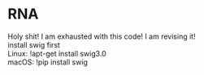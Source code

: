 # RNA
Holy shit! I am exhausted with this code! I am revising it!  
install swig first  
Linux: !apt-get install swig3.0  
macOS: !pip install swig  
